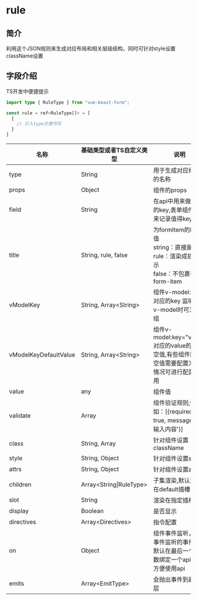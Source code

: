 # rule

## 简介

利用这个JSON规则来生成对应布局和相关层级结构，同时可针对style设置className设置


## 字段介绍

TS开发中便捷提示

<CodeGroup>
  <CodeGroupItem title="TS" active>

```ts
import type { RuleType } from "vue-beast-form";

const rule = ref<RuleType[]> = [
  {
    // 引入type方便书写
  }
]
```

  </CodeGroupItem>
</CodeGroup>

| 名称                  | 基础类型或者TS自定义类型          | 说明                                                                                           |
| --------------------- | --------------------------------- | ---------------------------------------------------------------------------------------------- |
| type                  | String <Badge text="必填" />      | 用于生成对应组件的名称                                                                         |
| props                 | Object                            | 组件的props                                                                                    |
| field                 | String                            | 在api中用来做搜索的key,表单组件时用来记录值得key                                               |
| title                 | String, rule, false               | 为formItem的label值<br/>string：直接展示<br/>rule：渲染成插槽展示<br/>false：不包裹在form-item |
| vModelKey             | String, Array&lt;String&gt;       | 组件v-model:key 对应的key 监听多个v-model时可为数组                                            |
| vModelKeyDefaultValue | String, Array&lt;String&gt;       | 组件v-model:key="value" 对应的value的默认空值,有些组件默认空值需要配置为[]的情况可进行配置使用 |
| value                 | any                               | 组件值                                                                                         |
| validate              | Array                             | 组件验证规则,例如：[{required: true, message: '请输入内容'}]                                   |
| class                 | String, Array                     | 针对组件设置className                                                                          |
| style                 | String, Object                    | 针对组件设置style                                                                              |
| attrs                 | String, Object                    | 针对组件设置attr                                                                               |
| children              | Array&lt;String&#124;RuleType&gt; | 子集渲染,默认渲染在default插槽                                                                 |
| slot                  | String                            | 渲染在指定插槽下                                                                               |
| display               | Boolean                           | 是否显示                                                                                       |
| directives            | Array&lt;Directives&gt;           | 指令配置                                                                                       |
| on                    | Object                            | 组件事件监听，on事件监听的事件会默认在最后一个参数绑定一个api对象方便使用api                   |
| emits                 | Array&lt;EmitType&gt;             | 会抛出事件到最顶层                                                                             |
